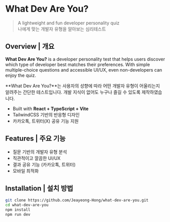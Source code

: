 # What Dev Are You? 
> A lightweight and fun developer personality quiz  
> 나에게 맞는 개발자 유형을 알아보는 심리테스트

## Overview | 개요

**What Dev Are You?** is a developer personality test that helps users discover which type of developer best matches their preferences. With simple multiple-choice questions and accessible UI/UX, even non-developers can enjoy the quiz.

**What Dev Are You?**는 사용자의 성향에 따라 어떤 개발자 유형이 어울리는지 알려주는 간단한 테스트입니다. 개발 지식이 없어도 누구나 즐길 수 있도록 제작하였습니다.

- Built with **React + TypeScript + Vite**
- TailwindCSS 기반의 반응형 디자인
- 카카오톡, 트위터(X) 공유 기능 지원

## Features | 주요 기능

- 질문 기반의 개발자 유형 분석
- 직관적이고 깔끔한 UI/UX
- 결과 공유 기능 (카카오톡, 트위터)
- 모바일 최적화

## Installation | 설치 방법

```bash
git clone https://github.com/Jeayeong-Hong/what-dev-are-you.git
cd what-dev-are-you
npm install
npm run dev
